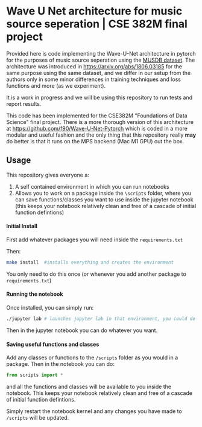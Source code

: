 # Wave U Net architecture for music source seperation | CSE 382M final project

Provided here is code implementing the Wave-U-Net architecture in pytorch for the purposes of music source seperation using the [MUSDB dataset](https://sigsep.github.io/datasets/musdb.html#musdb18-compressed-stems)\. 
The architecture was introduced in https://arxiv.org/abs/1806.03185 for the same purpose using the same dataset, and we differ in our setup from the authors only in some minor differences in training techniques and loss functions and more (as we experiment). 

It is a work in progress and we will be using this repository to run tests and report results. 

This code has been implemented for the CSE382M "Foundations of Data Science" final project. There is a more thorough version of this architecture at https://github.com/f90/Wave-U-Net-Pytorch which is coded in a more modular and useful fashion and the only thing that this repository really __may__ do better is that it runs on the MPS backend (Mac M1 GPU) out the box. 

## Usage
This repository gives everyone a:
1. A self contained environment in which you can run notebooks
2. Allows you to work on a package inside the `\scripts` folder, where you can save functions/classes you want to use inside the jupyter notebook (this keeps your notebook relatively clean and free of a cascade of initial function defintions)

#### Initial Install
First add whatever packages you will need inside the `requirements.txt`

Then:
```bash
make install  #installs everything and creates the environment
```
You only need to do this once (or whenever you add another package to `requirements.txt`)

#### Running the notebook
Once installed, you can simply run:

```bash
./jupyter lab # launches jupyter lab in that environment, you could do ./jupyter notebook too
```

Then in the jupyter notebook you can do whatever you want.

#### Saving useful functions and classes
Add any classes or functions to the `/scripts` folder as you would in a package. 
Then in the notebook you can do:
```python
from scripts import *
```
and all the functions and classes will be available to you inside the notebook. This keeps your notebook relatively clean and free of a cascade of initial function defintions. 

Simply restart the notebook kernel and any changes you have made to `/scripts` will be updated. 

